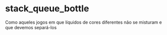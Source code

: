 # stack_queue_bottle
Como aqueles jogos em que líquidos de cores diferentes não se misturam e que devemos separá-los
